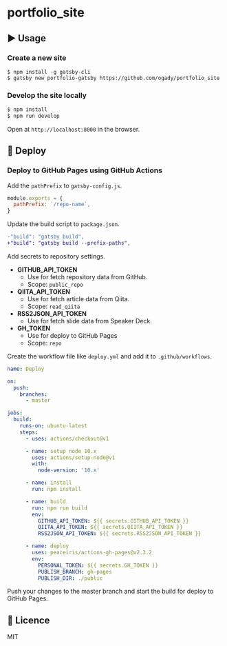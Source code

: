 # portfolio_site

## :arrow_forward: Usage

### Create a new site
```
$ npm install -g gatsby-cli
$ gatsby new portfolio-gatsby https://github.com/ogady/portfolio_site
```

### Develop the site locally
```bash
$ npm install
$ npm run develop
```

Open at `http://localhost:8000` in the browser.

## :rocket: Deploy

### Deploy to GitHub Pages using GitHub Actions

Add the `pathPrefix` to `gatsby-config.js`.

```js
module.exports = {
  pathPrefix: `/repo-name`,
}
```

Update the build script to `package.json`.

```diff
-"build": "gatsby build",
+"build": "gatsby build --prefix-paths",
```

Add secrets to repository settings.

- **GITHUB_API_TOKEN**
  - Use for fetch repository data from GitHub.
  - Scope: `public_repo`
- **QIITA_API_TOKEN**
  - Use for fetch article data from Qiita.
  - Scope: `read_qiita`
- **RSS2JSON_API_TOKEN**
  - Use for fetch slide data from Speaker Deck.
- **GH_TOKEN**
  - Use for deploy to GitHub Pages
  - Scope: `repo`

Create the workflow file like `deploy.yml` and add it to `.github/workflows`. 

```yml
name: Deploy

on:
  push:
    branches:
      - master

jobs:
  build:
    runs-on: ubuntu-latest
    steps:
      - uses: actions/checkout@v1

      - name: setup node 10.x
        uses: actions/setup-node@v1
        with:
          node-version: '10.x'

      - name: install
        run: npm install

      - name: build
        run: npm run build
        env:
          GITHUB_API_TOKEN: ${{ secrets.GITHUB_API_TOKEN }}
          QIITA_API_TOKEN: ${{ secrets.QIITA_API_TOKEN }}
          RSS2JSON_API_TOKEN: ${{ secrets.RSS2JSON_API_TOKEN }}

      - name: deploy
        uses: peaceiris/actions-gh-pages@v2.3.2
        env:
          PERSONAL_TOKEN: ${{ secrets.GH_TOKEN }}
          PUBLISH_BRANCH: gh-pages
          PUBLISH_DIR: ./public
```

Push your changes to the master branch and start the build for deploy to GitHub Pages.

## :memo: Licence
MIT
